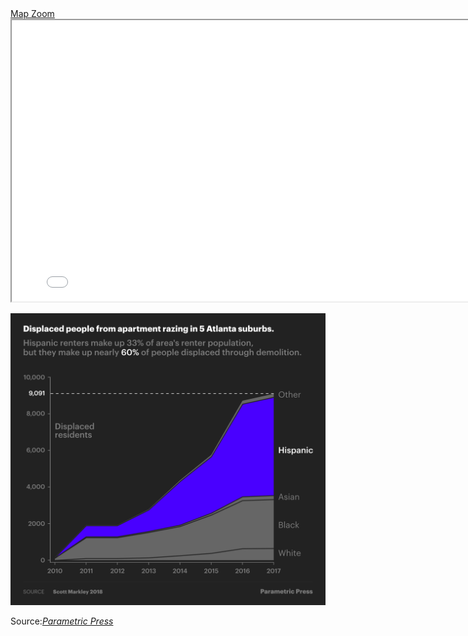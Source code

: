 



<link rel="stylesheet" href="https://cdnjs.cloudflare.com/ajax/libs/font-awesome/4.7.0/css/font-awesome.min.css">
<a href="https://snmarkley1.github.io/apt_map.html" target="_blank">Map Zoom <i class="fa fa-external-link"></i></a>
<iframe
    width="800"
    height="450"
    src="/apt_map.html" >
</iframe>


<img src="https://raw.githubusercontent.com/ParametricPress/01-data-science-for-fair-housing/master/static/images/apts.png" 
     width="800"
     title="Apartment Demolitions in Atlanta's Northern Suburbs" />
     <figcaption>Source:<a href="https://parametric.press/issue-01/data-science-for-fair-housing/"><em>Parametric Press</em></figcaption>

